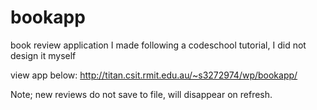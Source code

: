 # bookapp
book review application I made following a codeschool tutorial, I did not design it myself

view app below:
http://titan.csit.rmit.edu.au/~s3272974/wp/bookapp/

Note; new reviews do not save to file, will disappear on refresh. 
